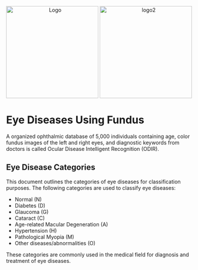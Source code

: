 <div style="text-align:center;">
  <img src="https://i.ibb.co/WPJC1RP/zyad-basic-file.png" alt="Logo" width="250"/> <img src="https://i.ibb.co/KwGh0x9/ZYAD-S-AI-EYE-free-file.png" alt="logo2" width="250"/>
</div>




# Eye Diseases Using Fundus

A organized ophthalmic database of 5,000 individuals containing age, color fundus images of the left and right eyes, and diagnostic keywords from doctors is called Ocular Disease Intelligent Recognition (ODIR). 

## Eye Disease Categories

This document outlines the categories of eye diseases for classification purposes. The following categories are used to classify eye diseases:

- Normal (N)
- Diabetes (D)
- Glaucoma (G)
- Cataract (C)
- Age-related Macular Degeneration (A)
- Hypertension (H)
- Pathological Myopia (M)
- Other diseases/abnormalities (O)

These categories are commonly used in the medical field for diagnosis and treatment of eye diseases.
